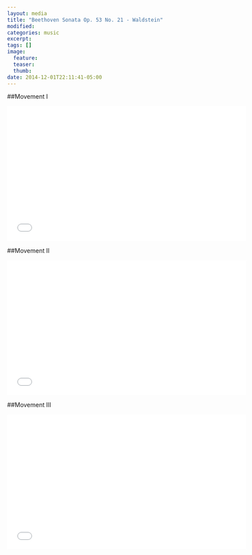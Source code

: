 ```yaml
---
layout: media
title: "Beethoven Sonata Op. 53 No. 21 - Waldstein"
modified:
categories: music
excerpt:
tags: []
image:
  feature:
  teaser:
  thumb:
date: 2014-12-01T22:11:41-05:00
---
```


##Movement I
<iframe width="560" height="315" src="//www.youtube.com/embed/dtucxxjMsvQ" frameborder="0" allowfullscreen></iframe>

##Movement II
<iframe width="560" height="315" src="//www.youtube.com/embed/zWDfDY20hjg" frameborder="0" allowfullscreen></iframe>

##Movement III
<iframe width="560" height="315" src="//www.youtube.com/embed/IuGIooQziwI" frameborder="0" allowfullscreen></iframe>
